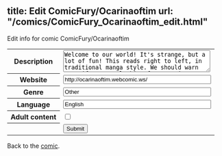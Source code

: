 title: Edit ComicFury/Ocarinaoftim
url: "/comics/ComicFury_Ocarinaoftim_edit.html"
---
Edit info for comic ComicFury/Ocarinaoftim

<form name="comic" action="http://gaepostmail.appspot.com/comic/" method="post">
<table class="comicinfo">
<tr>
<th>Description</th><td><textarea name="description" cols="40" rows="3">Welcome to our world! It's strange, but a lot of fun! This reads right to left, in traditional manga style. We should warn you: if you are looking for a serious adventure..you may want to pick something else to read. Also...there is a bit of language. Not a lot of harsh language, but it is there.</textarea></td>
</tr>
<tr>
<th>Website</th><td><input type="text" name="url" value="http://ocarinaoftim.webcomic.ws/" size="40"/></td>
</tr>
<tr>
<th>Genre</th><td><input type="text" name="genre" value="Other" size="40"/></td>
</tr>
<tr>
<th>Language</th><td><input type="text" name="language" value="English" size="40"/></td>
</tr>
<tr>
<th>Adult content</th><td><input type="checkbox" name="adult" value="adult" /></td>
</tr>
<tr>
<th></th><td>
<input type="hidden" name="comic" value="ComicFury_Ocarinaoftim" />
<input type="submit" name="submit" value="Submit" />
</td>
</tr>
</table>
</form>

Back to the [comic](ComicFury_Ocarinaoftim.html).
